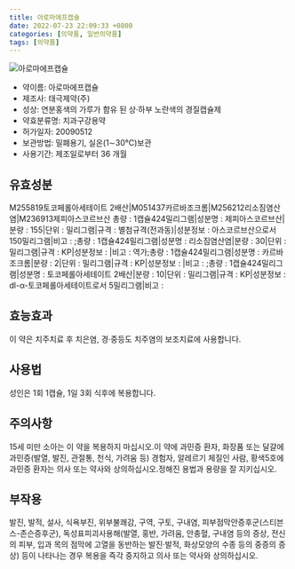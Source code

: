 ```yaml
---
title: 아로마에프캡슐
date: 2022-07-23 22:09:33 +0800
categories: [의약품, 일반의약품]
tags: [의약품]
---
```

![아로마에프캡슐](https://nedrug.mfds.go.kr/pbp/cmn/itemImageDownload/149723205468400093)

- 약이름: 아로마에프캡슐
- 제조사: 태극제약(주)
- 성상: 연분홍색의 가루가 함유 된 상·하부 노란색의 경질캡슐제
- 약효분류명: 치과구강용약
- 허가일자: 20090512
- 보관방법: 밀폐용기, 실온(1∼30℃)보관
- 사용기간: 제조일로부터 36 개월
## 유효성분
M255819토코페롤아세테이트 2배산|M051437카르바조크롬|M256212리소짐염산염|M236913제피아스코르브산
총량 : 1캡슐424밀리그램|성분명 : 제피아스코르브산|분량 : 155|단위 : 밀리그램|규격 : 별첨규격(전과동)|성분정보 : 아스코르브산으로서 150밀리그램|비고 : ;총량 : 1캡슐424밀리그램|성분명 : 리소짐염산염|분량 : 30|단위 : 밀리그램|규격 : KP|성분정보 : |비고 : 역가;총량 : 1캡슐424밀리그램|성분명 : 카르바조크롬|분량 : 2|단위 : 밀리그램|규격 : KP|성분정보 : |비고 : ;총량 : 1캡슐424밀리그램|성분명 : 토코페롤아세테이트 2배산|분량 : 10|단위 : 밀리그램|규격 : KP|성분정보 : dl-α-토코페롤아세테이트로서 5밀리그램|비고 :
## 효능효과
이 약은 치주치료 후 치은염, 경·중등도 치주염의 보조치료에 사용합니다.
## 사용법
성인은 1회 1캡슐, 1일 3회 식후에 복용합니다.
## 주의사항
15세 미만 소아는 이 약을 복용하지 마십시오.이 약에 과민증 환자, 화장품 또는 달걀에 과민증(발열, 발진, 관절통, 천식, 가려움 등) 경험자, 알레르기 체질인 사람, 황색5호에 과민증 환자는 의사 또는 약사와 상의하십시오.정해진 용법과 용량을 잘 지키십시오.
## 부작용
발진, 발적, 설사, 식욕부진, 위부불쾌감, 구역, 구토, 구내염, 피부점막안증후군(스티븐스-존슨증후군), 독성표피괴사용해(발열, 홍반, 가려움, 안충혈, 구내염 등의 증상, 전신의 피부, 입과 목의 점막에 고열을 동반하는 발진·발적, 화상모양의 수종 등의 중증의 증상) 등이 나타나는 경우 복용을 즉각 중지하고 의사 또는 약사와 상의하십시오.
